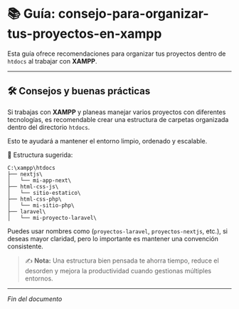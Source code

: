 # 📚 Guía: consejo-para-organizar-tus-proyectos-en-xampp

Esta guía ofrece recomendaciones para organizar tus proyectos dentro de `htdocs` al trabajar con **XAMPP**.

---

## 🛠️ Consejos y buenas prácticas

Si trabajas con **XAMPP** y planeas manejar varios proyectos con diferentes tecnologías, es recomendable crear una estructura de carpetas organizada dentro del directorio `htdocs`.

Esto te ayudará a mantener el entorno limpio, ordenado y escalable.

📁 Estructura sugerida:

```
C:\xampp\htdocs
├── nextjs\
│   └── mi-app-next\
├── html-css-js\
│   └── sitio-estatico\
├── html-css-php\
│   └── mi-sitio-php\
├── laravel\
│   └── mi-proyecto-laravel\
```

Puedes usar nombres como (`proyectos-laravel`, `proyectos-nextjs`, etc.), si deseas mayor claridad, pero lo importante es mantener una convención consistente.

> ✍️ **Nota:** Una estructura bien pensada te ahorra tiempo, reduce el desorden y mejora la productividad cuando gestionas múltiples entornos.

---

*Fin del documento*
